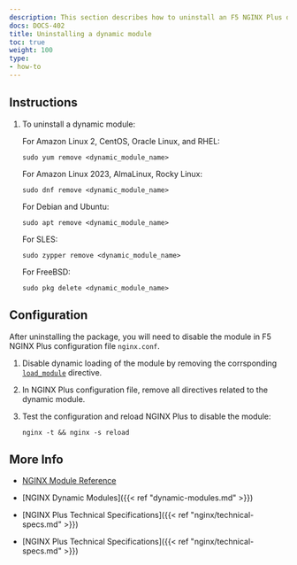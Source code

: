 ```yaml
---
description: This section describes how to uninstall an F5 NGINX Plus dynamic module.
docs: DOCS-402
title: Uninstalling a dynamic module
toc: true
weight: 100
type:
- how-to
---
```


<span id="uninstall"></span>
## Instructions

1. To uninstall a dynamic module:

   For Amazon Linux 2, CentOS, Oracle Linux, and RHEL:

   ```shell
   sudo yum remove <dynamic_module_name>
   ```

   For Amazon Linux 2023, AlmaLinux, Rocky Linux:

   ```shell
   sudo dnf remove <dynamic_module_name>
   ```

   For Debian and Ubuntu:

   ```shell
   sudo apt remove <dynamic_module_name>
   ```

   For SLES:

   ```shell
   sudo zypper remove <dynamic_module_name>
   ```

   For FreeBSD:

   ```shell
   sudo pkg delete <dynamic_module_name>
   ```


<span id="configure"></span>

## Configuration

After uninstalling the package, you will need to disable the module in F5 NGINX Plus configuration file `nginx.conf`.

1. Disable dynamic loading of the module by removing the corrsponding [`load_module`](https://nginx.org/en/docs/ngx_core_module.html#load_module) directive.

2. In NGINX Plus configuration file, remove all directives related to the dynamic module.

3. Test the configuration and reload NGINX Plus to disable the module:

   ```shell
   nginx -t && nginx -s reload
   ```


<span id="info"></span>
## More Info

- [NGINX Module Reference](https://nginx.org/en/docs/)

- [NGINX Dynamic Modules]({{< ref "dynamic-modules.md" >}})

- [NGINX Plus Technical Specifications]({{< ref "nginx/technical-specs.md" >}})

- [NGINX Plus Technical Specifications]({{< ref "nginx/technical-specs.md" >}})

